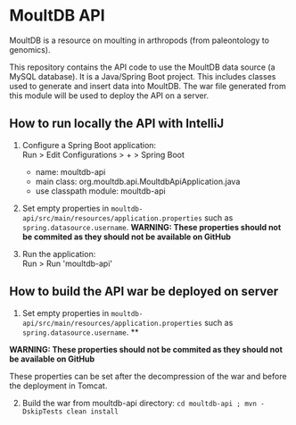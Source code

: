 # MoultDB API

MoultDB is a resource on moulting in arthropods (from paleontology to genomics).

This repository contains the API code to use the MoultDB data source (a MySQL database).
It is a Java/Spring Boot project.
This includes classes used to generate and insert data into MoultDB.
The war file generated from this module will be used to deploy the API on a server.

## How to run locally the API with IntelliJ
1. Configure a Spring Boot application:  
   Run > Edit Configurations > + > Spring Boot
    - name: moultdb-api
    - main class: org.moultdb.api.MoultdbApiApplication.java
    - use classpath module: moultdb-api

2. Set empty properties in `moultdb-api/src/main/resources/application.properties` such as `spring.datasource.username`.
**WARNING: These properties should not be commited as they should not be available on GitHub**

3. Run the application:  
   Run > Run 'moultdb-api'

## How to build the API war be deployed on server
1. Set empty properties in `moultdb-api/src/main/resources/application.properties` such as `spring.datasource.username`.
   **

**WARNING: These properties should not be commited as they should not be available on GitHub**

These properties can be set after the decompression of the war and before the deployment in Tomcat.

2. Build the war from moultdb-api directory: `cd moultdb-api ; mvn -DskipTests clean install`
